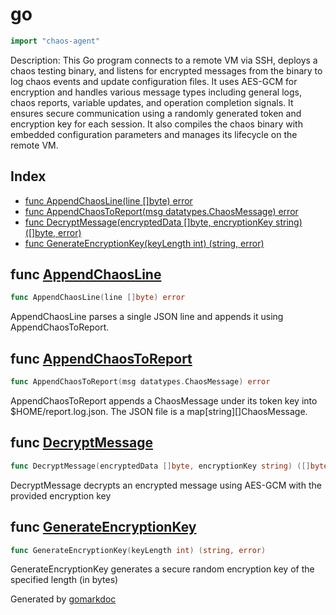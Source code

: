 <!-- Code generated by gomarkdoc. DO NOT EDIT -->

# go

```go
import "chaos-agent"
```

Description: This Go program connects to a remote VM via SSH, deploys a chaos testing binary, and listens for encrypted messages from the binary to log chaos events and update configuration files. It uses AES\-GCM for encryption and handles various message types including general logs, chaos reports, variable updates, and operation completion signals. It ensures secure communication using a randomly generated token and encryption key for each session. It also compiles the chaos binary with embedded configuration parameters and manages its lifecycle on the remote VM.

## Index

- [func AppendChaosLine\(line \[\]byte\) error](<#AppendChaosLine>)
- [func AppendChaosToReport\(msg datatypes.ChaosMessage\) error](<#AppendChaosToReport>)
- [func DecryptMessage\(encryptedData \[\]byte, encryptionKey string\) \(\[\]byte, error\)](<#DecryptMessage>)
- [func GenerateEncryptionKey\(keyLength int\) \(string, error\)](<#GenerateEncryptionKey>)


<a name="AppendChaosLine"></a>
## func [AppendChaosLine](<https://github.com/opensourceCertifications/linux/blob/main/monitor/go/monitor_logic.go#L658>)

```go
func AppendChaosLine(line []byte) error
```

AppendChaosLine parses a single JSON line and appends it using AppendChaosToReport.

<a name="AppendChaosToReport"></a>
## func [AppendChaosToReport](<https://github.com/opensourceCertifications/linux/blob/main/monitor/go/monitor_logic.go#L626>)

```go
func AppendChaosToReport(msg datatypes.ChaosMessage) error
```

AppendChaosToReport appends a ChaosMessage under its token key into $HOME/report.log.json. The JSON file is a map\[string\]\[\]ChaosMessage.

<a name="DecryptMessage"></a>
## func [DecryptMessage](<https://github.com/opensourceCertifications/linux/blob/main/monitor/go/monitor_logic.go#L569>)

```go
func DecryptMessage(encryptedData []byte, encryptionKey string) ([]byte, error)
```

DecryptMessage decrypts an encrypted message using AES\-GCM with the provided encryption key

<a name="GenerateEncryptionKey"></a>
## func [GenerateEncryptionKey](<https://github.com/opensourceCertifications/linux/blob/main/monitor/go/monitor_logic.go#L556>)

```go
func GenerateEncryptionKey(keyLength int) (string, error)
```

GenerateEncryptionKey generates a secure random encryption key of the specified length \(in bytes\)

Generated by [gomarkdoc](<https://github.com/princjef/gomarkdoc>)
